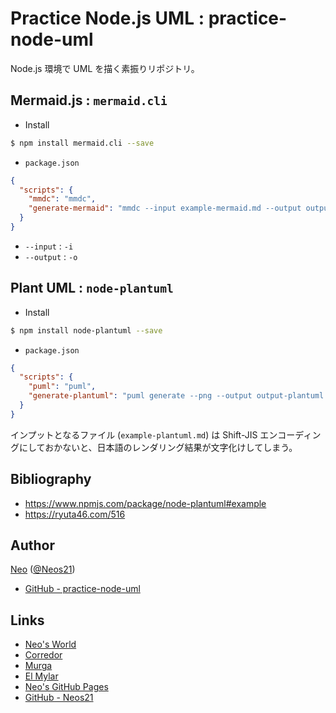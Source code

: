 # Practice Node.js UML : practice-node-uml

Node.js 環境で UML を描く素振りリポジトリ。


## Mermaid.js : `mermaid.cli`

- Install

```sh
$ npm install mermaid.cli --save
```

- `package.json`

```json
{
  "scripts": {
    "mmdc": "mmdc",
    "generate-mermaid": "mmdc --input example-mermaid.md --output output-mermaid.png"
  }
}
```

- `--input` : `-i`
- `--output` : `-o`


## Plant UML : `node-plantuml`

- Install

```sh
$ npm install node-plantuml --save
```

- `package.json`

```json
{
  "scripts": {
    "puml": "puml",
    "generate-plantuml": "puml generate --png --output output-plantuml.png example-plantuml.md"
  }
}
```

インプットとなるファイル (`example-plantuml.md`) は Shift-JIS エンコーディングにしておかないと、日本語のレンダリング結果が文字化けしてしまう。


## Bibliography

- <https://www.npmjs.com/package/node-plantuml#example>
- <https://ryuta46.com/516>


## Author

[Neo](http://neo.s21.xrea.com/) ([@Neos21](https://twitter.com/Neos21))

- [GitHub - practice-node-uml](https://github.com/Neos21/practice-node-uml)


## Links

- [Neo's World](http://neo.s21.xrea.com/)
- [Corredor](http://neos21.hatenablog.com/)
- [Murga](http://neos21.hatenablog.jp/)
- [El Mylar](http://neos21.hateblo.jp/)
- [Neo's GitHub Pages](https://neos21.github.io/)
- [GitHub - Neos21](https://github.com/Neos21/)
